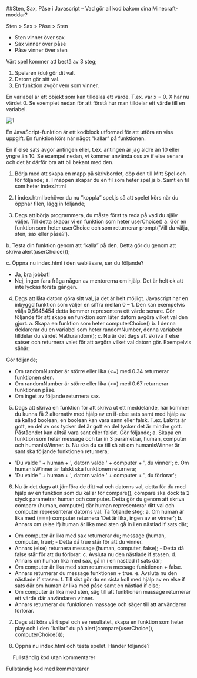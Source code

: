 ##Sten, Sax, Påse i Javascript – Vad gör all kod bakom dina Minecraft-moddar?

Sten > Sax > Påse > Sten

* Sten vinner över sax
* Sax vinner över påse
* Påse vinner över sten

Vårt spel kommer att bestå av 3 steg;

1.	Spelaren (du) gör dit val.
2.	Datorn gör sitt val.
3.	En funktion avgör vem som vinner. 

En variabel är ett objekt som kan tilldelas ett värde. T.ex. var x = 0. X har nu värdet 0. Se exemplet nedan för att förstå hur man tilldelar ett värde till en variabel.

![1](https://cloud.githubusercontent.com/assets/4598641/6096685/41be50e2-afa0-11e4-95f0-2c50da91da4f.png)

En JavaScript-funktion är ett kodblock utformad för att utföra en viss uppgift. En funktion körs när något ”kallar” på funktionen.

 

En if else sats avgör antingen eller, t.ex. antingen är jag äldre än 10 eller yngre än 10. Se exempel nedan, vi kommer använda oss av if else senare och det är därför bra att bli bekant med den. 


 


1.	Börja med att skapa en mapp på skrivbordet, döp den till Mitt Spel och för följande;
a.	I mappen skapar du en fil som heter spel.js
b.	Samt en fil som heter index.html
2.	I index.html behöver du nu ”koppla” spel.js så att spelet körs när du öppnar filen, lägg in följande;
 

3.	Dags att börja programmera, du måste först ta reda på vad du själv väljer. Till detta skapar vi en funktion som heter userChoice()
a.	Gör en funktion som heter userChoice och som returnerar prompt(’Vill du välja, sten, sax eller påse?’).

 

b.	Testa din funktion genom att ”kalla” på den. Detta gör du genom att skriva alert(userChoice());

 

c.	Öppna nu index.html i den webläsare, ser du följande?

 

-	Ja, bra jobbat! 
-	Nej, ingen fara fråga någon av mentorerna om hjälp. Det är helt ok att inte lyckas första gången.

4.	Dags att låta datorn göra sitt val, ja det är helt möjligt. Javascript har en inbyggd funktion som väljer en siffra mellan 0 – 1. Den kan exempelvis välja 0,5645454 detta kommer representera ett värde senare. Gör följande för att skapa en funktion som låter datorn avgöra vilket val den gjort.
a.	Skapa en funktion som heter computerChoice()
b.	I denna deklarerar du en variabel som heter randomNumber, denna variabeln tilldelar du värdet Math.random();
c.	Nu är det dags att skriva if else satser och returnera valet för att avgöra vilket val datorn gör. Exempelvis såhär;

 

Gör följande;
-	Om randomNumber är större eller lika (<=) med 0.34 returnerar funktionen sten.
-	Om randomNumber är större eller lika (<=) med 0.67 returnerar funktionen påse.
-	Om inget av följande returnera sax.

 

5.	Dags att skriva en funktion för att skriva ut ett meddelande, här kommer du kunna få 2 alternativ med hjälp av en if-else sats samt med hjälp av så kallad boolean, en boolean kan vara sann eller falsk. T.ex. Lakrits är gott, en del av oss tycker det är gott en del tycker det är mindre gott. Påståendet kan alltså vara sant eller falskt. Gör följande;
a.	Skapa en funktion som heter message och tar in 3 parametrar, human, computer och humanIsWinner.
b.	Nu ska du se till så att om humanIsWinner är sant ska följande funktionen returnera; 
-	'Du valde ' + human + ', datorn valde ' + computer + ', du vinner';
c.	Om humanIsWinner är falskt ska funktionen returnera;
-	'Du valde ' + human + ', datorn valde ' + computer + ', du förlorar';

 

6.	Nu är det dags att jämföra de ditt val och datorns val, detta för du med hjälp av en funktion som du kallar för compare(), compare ska dock ta 2 styck parametrar human och computer. Detta gör du genom att skriva compare (human, computer) där human representerar ditt val och computer representerar datorns val. Ta följande steg;
a.	Om human är lika med (===) computer returnera 'Det är lika, ingen av er vinner';
b.	Annars om (else if) human är lika med sten gå in i en nästlad if sats där;
-	Om computer är lika med sax returnerar du; message (human, computer, true);  - Detta då true står för att du vinner.
-	Annars (else) returnera message (human, computer, false); - Detta då false står för att du förlorar.
c.	Avsluta nu den nästlade if stasen.
d.	Annars om human lika med sax, gå in i en nästlad if sats där;
-	Om computer är lika med sten returnera message funktionen + false.
-	Annars returnerar du message funktionen + true.
e.	Avsluta nu den nästlade if stasen.
f.	Till sist gör du en sista koll med hjälp av en else if sats där om human är lika med påse samt en nästlad if else;
-	Om computer är lika med sten, säg till att funktionen massage returnerar ett värde där användaren vinner.
-	Annars returnerar du funktionen massage och säger till att användaren förlorar.
 

7.	Dags att köra vårt spel och se resultatet, skapa en funktion som heter play och i den ”kallar” du på alert(compare(userChoice(), computerChoice()));

	 

8.	Öppna nu index.html och testa spelet. Händer följande?


 
 

 
 
Fullständig kod utan kommentarer 

 








Fullständig kod med kommentarer 

 
